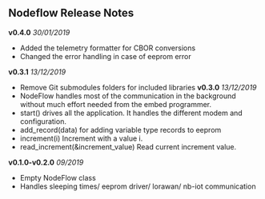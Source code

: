 ## Nodeflow Release Notes

**v0.4.0** *30/01/2019*
- Added the telemetry formatter for CBOR conversions 
- Changed the error handling in case of eeprom error

**v0.3.1** *13/12/2019*
- Remove Git submodules folders for included libraries
**v0.3.0** *13/12/2019*
- NodeFlow handles most of the communication in the background without much effort needed from the embed programmer.
- start() drives all the application. It handles the different modem and configuration.
- add_record<DataType>(data) for adding variable type records to eeprom
- increment(i) Increment with a value i.
- read_increment(&increment_value) Read current increment value.
        
**v0.1.0-v0.2.0** *09/2019*
- Empty NodeFlow class
- Handles sleeping times/ eeprom driver/ lorawan/ nb-iot communication